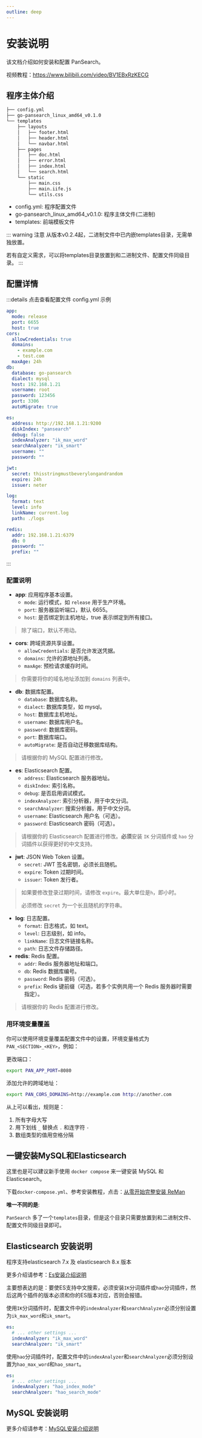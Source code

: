 ```yaml
---
outline: deep
---
```


# 安装说明

该文档介绍如何安装和配置 PanSearch。

视频教程：<https://www.bilibili.com/video/BV1EBxRzKECG>

## 程序主体介绍

```txt
├── config.yml
├── go-pansearch_linux_amd64_v0.1.0
└── templates
    ├── layouts
    │   ├── footer.html
    │   ├── header.html
    │   └── navbar.html
    ├── pages
    │   ├── doc.html
    │   ├── error.html
    │   ├── index.html
    │   └── search.html
    └── static
        ├── main.css
        ├── main.iife.js
        └── utils.css
```

- config.yml: 程序配置文件
- go-pansearch_linux_amd64_v0.1.0: 程序主体文件(二进制)
- templates: 前端模板文件

::: warning 注意
从版本v0.2.4起，二进制文件中已内嵌templates目录，无需单独放置。

若有自定义需求，可以将templates目录放置到和二进制文件、配置文件同级目录。
:::

## 配置详情

:::details 点击查看配置文件 config.yml 示例

```yml
app:
  mode: release
  port: 6655
  host: true
cors:
  allowCredentials: true
  domains:
    - example.com
    - test.com
  maxAge: 24h
db:
  database: go-pansearch
  dialect: mysql
  host: 192.168.1.21
  username: root
  password: 123456
  port: 3306
  autoMigrate: true

es:
  address: http://192.168.1.21:9200
  diskIndex: "pansearch"
  debug: false
  indexAnalyzer: "ik_max_word"
  searchAnalyzer: "ik_smart"
  username: ""
  password: ""

jwt:
  secret: thisstringmustbeverylongandrandom
  expire: 24h
  issuer: neter

log:
  format: text
  level: info
  linkName: current.log
  path: ./logs

redis:
  addr: 192.168.1.21:6379
  db: 0
  password: ""
  prefix: ""

```

:::

### 配置说明

- **app**: 应用程序基本设置。
  - `mode`: 运行模式，如 `release` 用于生产环境。
  - `port`: 服务器监听端口，默认 6655。
  - `host`: 是否绑定到主机地址，true 表示绑定到所有接口。

> 除了端口，默认不用动。

- **cors**: 跨域资源共享设置。
  - `allowCredentials`: 是否允许发送凭据。
  - `domains`: 允许的源地址列表。
  - `maxAge`: 预检请求缓存时间。

> 你需要将你的域名地址添加到 `domains` 列表中。

- **db**: 数据库配置。
  - `database`: 数据库名称。
  - `dialect`: 数据库类型，如 mysql。
  - `host`: 数据库主机地址。
  - `username`: 数据库用户名。
  - `password`: 数据库密码。
  - `port`: 数据库端口。
  - `autoMigrate`: 是否自动迁移数据库结构。

> 请根据你的 MySQL 配置进行修改。

- **es**: Elasticsearch 配置。
  - `address`: Elasticsearch 服务器地址。
  - `diskIndex`: 索引名称。
  - `debug`: 是否启用调试模式。
  - `indexAnalyzer`: 索引分析器，用于中文分词。
  - `searchAnalyzer`: 搜索分析器，用于中文分词。
  - `username`: Elasticsearch 用户名（可选）。
  - `password`: Elasticsearch 密码（可选）。

> 请根据你的 Elasticsearch 配置进行修改。**必须**安装 `IK` 分词插件或 `hao` 分词插件以获得更好的中文支持。

- **jwt**: JSON Web Token 设置。
  - `secret`: JWT 签名密钥，必须长且随机。
  - `expire`: Token 过期时间。
  - `issuer`: Token 发行者。

> 如果要修改登录过期时间，请修改 `expire`。最大单位是`h`，即小时。
>
> 必须修改 `secret` 为一个长且随机的字符串。

- **log**: 日志配置。
  - `format`: 日志格式，如 text。
  - `level`: 日志级别，如 info。
  - `linkName`: 日志文件链接名称。
  - `path`: 日志文件存储路径。
- **redis**: Redis 配置。
  - `addr`: Redis 服务器地址和端口。
  - `db`: Redis 数据库编号。
  - `password`: Redis 密码（可选）。
  - `prefix`: Redis 键前缀（可选，若多个实例共用一个 Redis 服务器时需要指定）。

> 请根据你的 Redis 配置进行修改。

### 用环境变量覆盖

你可以使用环境变量覆盖配置文件中的设置，环境变量格式为 `PAN_<SECTION>_<KEY>`，例如：

更改端口：

```bash
export PAN_APP_PORT=8080
```

添加允许的跨域地址：

```bash
export PAN_CORS_DOMAINS=http://example.com http://another.com
```

从上可以看出，规则是：

1. 所有字母大写
2. 用下划线 `_` 替换点 `.` 和连字符 `-`
3. 数组类型的值用空格分隔

## 一键安装MySQL和Elasticsearch

这里也是可以建议新手使用 `docker compose` 来一键安装 MySQL 和 Elasticsearch。

下载`docker-compose.yml`、参考安装教程，点击：[从零开始完整安装 ReMan](/reman/complete-install.md)

**唯一不同的是**:

`PanSearch` 多了一个`templates`目录，但是这个目录只需要放置到和二进制文件、配置文件同级目录即可。

## Elasticsearch 安装说明

程序支持elasticsearch 7.x 及 elasticsearch 8.x 版本

更多介绍请参考：[Es安装介绍说明](./elasticsearch.md)

主要想表达的是：要使ES支持中文搜索，必须安装`IK`分词插件或`hao`分词插件，然后这两个插件的版本必须和你的ES版本对应，否则会报错。

使用`IK`分词插件时，配置文件中的`indexAnalyzer`和`searchAnalyzer`必须分别设置为`ik_max_word`和`ik_smart`。

```yml
es:
  # ... other settings ...
  indexAnalyzer: "ik_max_word"
  searchAnalyzer: "ik_smart"
```

使用`hao`分词插件时，配置文件中的`indexAnalyzer`和`searchAnalyzer`必须分别设置为`hao_max_word`和`hao_smart`。

```yml
es:
  # ... other settings ...
  indexAnalyzer: "hao_index_mode"
  searchAnalyzer: "hao_search_mode"
```

## MySQL 安装说明

更多介绍请参考：[MySQL安装介绍说明](./mysql.md)
